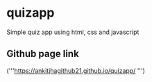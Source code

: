 # quizapp
Simple quiz app using html, css and javascript


## Github page link
('''https://ankitjhagithub21.github.io/quizapp/ ''')
